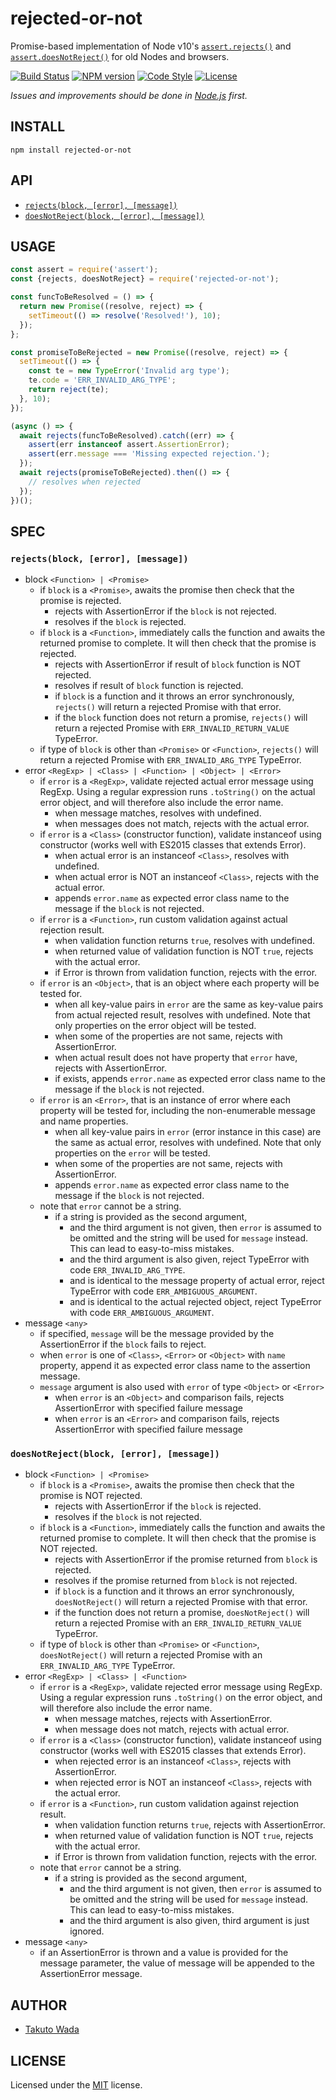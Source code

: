 rejected-or-not
=======================================

Promise-based implementation of Node v10's [`assert.rejects()`](https://nodejs.org/api/assert.html#assert_assert_rejects_block_error_message) and [`assert.doesNotReject()`](https://nodejs.org/api/assert.html#assert_assert_doesnotreject_block_error_message) for old Nodes and browsers.

[![Build Status][travis-image]][travis-url]
[![NPM version][npm-image]][npm-url]
[![Code Style][style-image]][style-url]
[![License][license-image]][license-url]

*Issues and improvements should be done in [Node.js](https://github.com/nodejs/node/issues) first.*


INSTALL
---------------------------------------

```
npm install rejected-or-not
```


API
---------------------------------------

- [`rejects(block, [error], [message])`](https://nodejs.org/api/assert.html#assert_assert_rejects_block_error_message)
- [`doesNotReject(block, [error], [message])`](https://nodejs.org/api/assert.html#assert_assert_doesnotreject_block_error_message)


USAGE
---------------------------------------

```javascript
const assert = require('assert');
const {rejects, doesNotReject} = require('rejected-or-not');

const funcToBeResolved = () => {
  return new Promise((resolve, reject) => {
    setTimeout(() => resolve('Resolved!'), 10);
  });
};

const promiseToBeRejected = new Promise((resolve, reject) => {
  setTimeout(() => {
    const te = new TypeError('Invalid arg type');
    te.code = 'ERR_INVALID_ARG_TYPE';
    return reject(te);
  }, 10);
});

(async () => {
  await rejects(funcToBeResolved).catch((err) => {
    assert(err instanceof assert.AssertionError);
    assert(err.message === 'Missing expected rejection.');
  });
  await rejects(promiseToBeRejected).then(() => {
    // resolves when rejected
  });
})();
```


SPEC
---------------------------------------

### `rejects(block, [error], [message])`
  - block `<Function> | <Promise>`
    - if `block` is a `<Promise>`, awaits the promise then check that the promise is rejected.
      - rejects with AssertionError if the `block` is not rejected.
      - resolves if the `block` is rejected.
    - if `block` is a `<Function>`, immediately calls the function and awaits the returned promise to complete. It will then check that the promise is rejected.
      - rejects with AssertionError if result of `block` function is NOT rejected.
      - resolves if result of `block` function is rejected.
      - if `block` is a function and it throws an error synchronously, `rejects()` will return a rejected Promise with that error.
      - if the `block` function does not return a promise, `rejects()` will return a rejected Promise with `ERR_INVALID_RETURN_VALUE` TypeError.
    - if type of `block` is other than `<Promise>` or `<Function>`, `rejects()` will return a rejected Promise with `ERR_INVALID_ARG_TYPE` TypeError.
  - error `<RegExp> | <Class> | <Function> | <Object> | <Error>`
    - if `error` is a `<RegExp>`, validate rejected actual error message using RegExp. Using a regular expression runs `.toString()` on the actual error object, and will therefore also include the error name.
      - when message matches, resolves with undefined.
      - when messages does not match, rejects with the actual error.
    - if `error` is a `<Class>` (constructor function), validate instanceof using constructor (works well with ES2015 classes that extends Error).
      - when actual error is an instanceof `<Class>`, resolves with undefined.
      - when actual error is NOT an instanceof `<Class>`, rejects with the actual error.
      - appends `error.name` as expected error class name to the message if the `block` is not rejected.
    - if `error` is a `<Function>`, run custom validation against actual rejection result.
      - when validation function returns `true`, resolves with undefined.
      - when returned value of validation function is NOT `true`, rejects with the actual error.
      - if Error is thrown from validation function, rejects with the error.
    - if `error` is an `<Object>`, that is an object where each property will be tested for.
      - when all key-value pairs in `error` are the same as key-value pairs from actual rejected result, resolves with undefined. Note that only properties on the error object will be tested.
      - when some of the properties are not same, rejects with AssertionError.
      - when actual result does not have property that `error` have, rejects with AssertionError.
      - if exists, appends `error.name` as expected error class name to the message if the `block` is not rejected.
    - if `error` is an `<Error>`, that is an instance of error where each property will be tested for, including the non-enumerable message and name properties.
      - when all key-value pairs in `error` (error instance in this case) are the same as actual error, resolves with undefined. Note that only properties on the `error` will be tested.
      - when some of the properties are not same, rejects with AssertionError.
      - appends `error.name` as expected error class name to the message if the `block` is not rejected.
    - note that `error` cannot be a string.
      - if a string is provided as the second argument,
        - and the third argument is not given, then `error` is assumed to be omitted and the string will be used for `message` instead. This can lead to easy-to-miss mistakes.
        - and the third argument is also given, reject TypeError with code `ERR_INVALID_ARG_TYPE`.
        - and is identical to the message property of actual error, reject TypeError with code `ERR_AMBIGUOUS_ARGUMENT`.
        - and is identical to the actual rejected object, reject TypeError with code `ERR_AMBIGUOUS_ARGUMENT`.
  - message `<any>`
    - if specified, `message` will be the message provided by the AssertionError if the `block` fails to reject.
    - when `error` is one of `<Class>`, `<Error>` or `<Object>` with `name` property, append it as expected error class name to the assertion message.
    - `message` argument is also used with `error` of type `<Object>` or `<Error>`
      - when `error` is an `<Object>` and comparison fails, rejects AssertionError with specified failure message
      - when `error` is an `<Error>` and comparison fails, rejects AssertionError with specified failure message

### `doesNotReject(block, [error], [message])`
  - block `<Function> | <Promise>`
    - if `block` is a `<Promise>`, awaits the promise then check that the promise is NOT rejected.
      - rejects with AssertionError if the `block` is rejected.
      - resolves if the `block` is not rejected.
    - if `block` is a `<Function>`, immediately calls the function and awaits the returned promise to complete. It will then check that the promise is NOT rejected.
      - rejects with AssertionError if the promise returned from `block` is rejected.
      - resolves if the promise returned from `block` is not rejected.
      - if `block` is a function and it throws an error synchronously, `doesNotReject()` will return a rejected Promise with that error.
      - if the function does not return a promise, `doesNotReject()` will return a rejected Promise with an `ERR_INVALID_RETURN_VALUE` TypeError.
    - if type of `block` is other than `<Promise>` or `<Function>`, `doesNotReject()` will return a rejected Promise with an `ERR_INVALID_ARG_TYPE` TypeError.
  - error `<RegExp> | <Class> | <Function>`
    - if `error` is a `<RegExp>`, validate rejected error message using RegExp. Using a regular expression runs `.toString()` on the error object, and will therefore also include the error name.
      - when message matches, rejects with AssertionError.
      - when message does not match, rejects with actual error.
    - if `error` is a `<Class>` (constructor function), validate instanceof using constructor (works well with ES2015 classes that extends Error).
      - when rejected error is an instanceof `<Class>`, rejects with AssertionError.
      - when rejected error is NOT an instanceof `<Class>`, rejects with the actual error.
    - if `error` is a `<Function>`, run custom validation against rejection result.
      - when validation function returns `true`, rejects with AssertionError.
      - when returned value of validation function is NOT `true`, rejects with the actual error.
      - if Error is thrown from validation function, rejects with the error.
    - note that `error` cannot be a string.
      - if a string is provided as the second argument,
        - and the third argument is not given, then `error` is assumed to be omitted and the string will be used for `message` instead. This can lead to easy-to-miss mistakes.
        - and the third argument is also given, third argument is just ignored.
  - message `<any>`
    - if an AssertionError is thrown and a value is provided for the message parameter, the value of message will be appended to the AssertionError message.


AUTHOR
---------------------------------------
* [Takuto Wada](https://github.com/twada)


LICENSE
---------------------------------------
Licensed under the [MIT](https://github.com/twada/rejected-or-not/blob/master/LICENSE) license.

[travis-url]: https://travis-ci.org/twada/rejected-or-not
[travis-image]: https://secure.travis-ci.org/twada/rejected-or-not.svg?branch=master

[npm-url]: https://npmjs.org/package/rejected-or-not
[npm-image]: https://badge.fury.io/js/rejected-or-not.svg

[style-url]: https://github.com/Flet/semistandard
[style-image]: https://img.shields.io/badge/code%20style-semistandard-brightgreen.svg

[license-url]: https://github.com/twada/rejected-or-not/blob/master/LICENSE
[license-image]: https://img.shields.io/badge/license-MIT-brightgreen.svg

